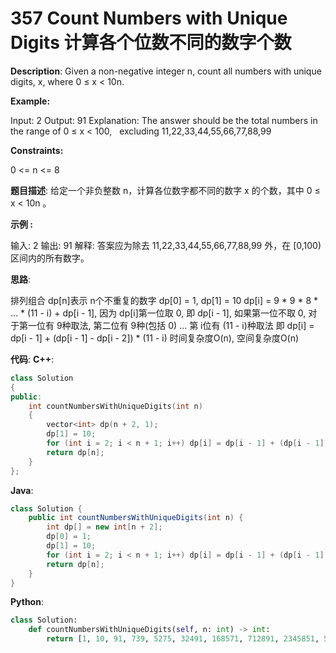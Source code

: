 # 357 Count Numbers with Unique Digits 计算各个位数不同的数字个数

 __Description__:
Given a non-negative integer n, count all numbers with unique digits, x, where 0 ≤ x < 10n.

__Example:__

Input: 2
Output: 91
Explanation: The answer should be the total numbers in the range of 0 ≤ x < 100,
             excluding 11,22,33,44,55,66,77,88,99

__Constraints:__

0 <= n <= 8

__题目描述__:
给定一个非负整数 n，计算各位数字都不同的数字 x 的个数，其中 0 ≤ x < 10n 。

__示例 :__

输入: 2
输出: 91
解释: 答案应为除去 11,22,33,44,55,66,77,88,99 外，在 [0,100) 区间内的所有数字。

__思路__:

排列组合
dp[n]表示 n个不重复的数字
dp[0] = 1, dp[1] = 10
dp[i] = 9 \* 9 \* 8 \* ... \* (11 - i) + dp[i - 1], 因为 dp[i]第一位取 0, 即 dp[i - 1], 如果第一位不取 0, 对于第一位有 9种取法, 第二位有 9种(包括 0) ... 第 i位有 (11 - i)种取法
即 dp[i] = dp[i - 1] + (dp[i - 1] - dp[i - 2]) \* (11 - i)
时间复杂度O(n), 空间复杂度O(n)

__代码__:
__C++__:

```C++
class Solution 
{
public:
    int countNumbersWithUniqueDigits(int n) 
    {
        vector<int> dp(n + 2, 1);
        dp[1] = 10;
        for (int i = 2; i < n + 1; i++) dp[i] = dp[i - 1] + (dp[i - 1] - dp[i - 2]) * (11 - i);
        return dp[n];
    }
};
```

__Java__:

```Java
class Solution {
    public int countNumbersWithUniqueDigits(int n) {
        int dp[] = new int[n + 2];
        dp[0] = 1;
        dp[1] = 10;
        for (int i = 2; i < n + 1; i++) dp[i] = dp[i - 1] + (dp[i - 1] - dp[i - 2]) * (11 - i);
        return dp[n];
    }
}
```

__Python__:

```Python
class Solution:
    def countNumbersWithUniqueDigits(self, n: int) -> int:
        return [1, 10, 91, 739, 5275, 32491, 168571, 712891, 2345851, 5611771, 8877691][n]
```
